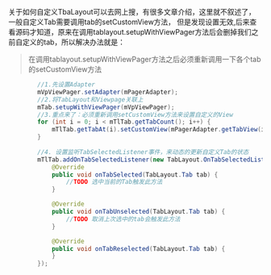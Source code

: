 关于如何自定义TbaLayout可以去网上搜，有很多文章介绍，这里就不叙述了，一般自定义Tab需要调用tab的setCustomView方法，
但是发现设置无效,后来查看源码才知道，原来在调用tablayout.setupWithViewPager方法后会删掉我们之前自定义的tab，所以解决办法就是：
> 在调用tablayout.setupWithViewPager方法之后必须重新调用一下各个tab的setCustomView方法

~~~ java
		//1.先设置Adapter
		mVpViewPager.setAdapter(mPagerAdapter);
		//2.将TabLayout和Viewpage关联上
        mTab.setupWithViewPager(mVpViewPager);
		//3.重点来了：必须重新调用setCustomView方法来设置自定义的View
        for (int i = 0; i < mTlTab.getTabCount(); i++) {
            mTlTab.getTabAt(i).setCustomView(mPagerAdapter.getTabView(i));
        }
		
		//4. 设置监听TabSelectedListener事件，来动态的更新自定义Tab的状态
		mTlTab.addOnTabSelectedListener(new TabLayout.OnTabSelectedListener() {
            @Override
            public void onTabSelected(TabLayout.Tab tab) {
				//TODO 选中当前的Tab触发此方法
            }

            @Override
            public void onTabUnselected(TabLayout.Tab tab) {
				//TODO 取消上次选中的tab会触发此方法
            }

            @Override
            public void onTabReselected(TabLayout.Tab tab) {
            }
        });
~~~